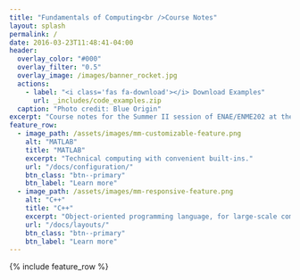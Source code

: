 ```yaml
---
title: "Fundamentals of Computing<br />Course Notes"
layout: splash
permalink: /
date: 2016-03-23T11:48:41-04:00
header:
  overlay_color: "#000"
  overlay_filter: "0.5"
  overlay_image: /images/banner_rocket.jpg
  actions:
    - label: "<i class='fas fa-download'></i> Download Examples"
      url: _includes/code_examples.zip
  caption: "Photo credit: Blue Origin"
excerpt: "Course notes for the Summer II session of ENAE/ENME202 at the University of Maryland."
feature_row:
  - image_path: /assets/images/mm-customizable-feature.png
    alt: "MATLAB"
    title: "MATLAB"
    excerpt: "Technical computing with convenient built-ins."
    url: "/docs/configuration/"
    btn_class: "btn--primary"
    btn_label: "Learn more"
  - image_path: /assets/images/mm-responsive-feature.png
    alt: "C++"
    title: "C++"
    excerpt: "Object-oriented programming language, for large-scale computing and embedded software."
    url: "/docs/layouts/"
    btn_class: "btn--primary"
    btn_label: "Learn more"   
---
```


{% include feature_row %}
